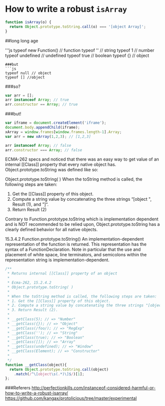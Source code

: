 # How to write a robust `isArray`

```js
function isArray(o) {
  return Object.prototype.toString.call(o) === '[object Array]';
}
```

##long long age

'''js
typeof new Function() // function
typeof '' // string
typeof 1 // number
typeof undefined // undefined
typeof true // boolean
typeof {} // object
```
###but
```js
typeof null // object
typeof [] //object
```

###so?
```js
var arr = [];
arr instanceof Array; // true
arr.constructor == Array; // true
```

###but!
```js
var iframe = document.createElement('iframe');
document.body.appendChild(iframe);
xArray = window.frames[window.frames.length-1].Array;
var arr = new xArray(1,2,3); // [1,2,3]

arr instanceof Array; // false
arr.constructor === Array; // false
```


ECMA-262 specs and noticed that there was an easy way to get value of an internal [[Class]] property 
that every native object has. Object.prototype.toString was defined like so:

  Object.prototype.toString( )
  When the toString method is called, the following steps are taken:
  1. Get the [[Class]] property of this object.
  2. Compute a string value by concatenating the three strings “[object ", Result (1), and "]“.
  3. Return Result (2)
  
Contrary to Function.prototype.toString which is implementation dependent and is NOT recommended to be relied upon, 
Object.prototype.toString has a clearly defined behavior for all native objects.

  15.3.4.2 Function.prototype.toString()
  An implementation-dependent representation of the function is returned. 
  This representation has the syntax of a FunctionDeclaration. 
  Note in particular that the use and placement of white space, line terminators, 
  and semicolons within the representation string is implementation-dependent.

```js
/**
 * Returns internal [[Class]] property of an object
 *
 * Ecma-262, 15.2.4.2
 * Object.prototype.toString( )
 *
 * When the toString method is called, the following steps are taken: 
 * 1. Get the [[Class]] property of this object. 
 * 2. Compute a string value by concatenating the three strings "[object ", Result (1), and "]". 
 * 3. Return Result (2).
 *
 * __getClass(5); // => "Number"
 * __getClass({}); // => "Object"
 * __getClass(/foo/); // => "RegExp"
 * __getClass(''); // => "String"
 * __getClass(true); // => "Boolean"
 * __getClass([]); // => "Array"
 * __getClass(undefined); // => "Window"
 * __getClass(Element); // => "Constructor"
 *
 */
function __getClass(object){
  return Object.prototype.toString.call(object)
    .match(/^\[object\s(.*)\]$/)[1];
};
```

###Referers
http://perfectionkills.com/instanceof-considered-harmful-or-how-to-write-a-robust-isarray/
https://github.com/kangax/protolicious/tree/master/experimental
